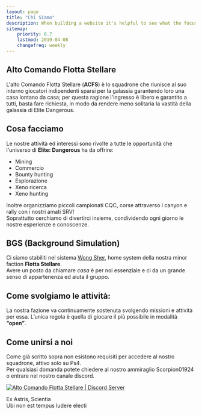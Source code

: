 ```yaml
---
layout: page
title: "Chi Siamo" 
description: When building a website it's helpful to see what the focus of your site is. This page is an example of how to show a website's focus.
sitemap:
    priority: 0.7
    lastmod: 2019-04-08
    changefreq: weekly
---
```

## Alto Comando Flotta Stellare

L'alto Comando Flotta Stellare (**ACFS**)  è lo squadrone che riunisce al suo interno giocatori indipendenti sparsi per la galassia garantendo loro una casa lontano da casa; per questa ragione l'ingresso è libero e garantito a tutti, basta fare richiesta, in modo da rendere meno solitaria la vastità della galassia di Elite Dangerous. 

## Cosa facciamo

Le nostre attività ed interessi sono rivolte a tutte le opportunità che l'universo di **Elite: Dangerous** ha da offrire:
- Mining
- Commercio 
- Bounty hunting 
- Esplorazione
- Xeno ricerca 
- Xeno hunting
  
Inoltre organizziamo piccoli campionati CQC, corse attraverso i canyon e rally con i nostri amati SRV!<br>
Soprattutto cerchiamo di divertirci insieme, condividendo ogni giorno le nostre esperienze e conoscenze. 

## BGS (Background Simulation)

Ci siamo stabiliti nel sistema [Wong Sher](https://inara.cz/galaxy-starsystem/12424/), home system della nostra minor faction **Flotta Stellare**.<br>
Avere un posto da chiamare *casa* è per noi essenziale e ci da un grande senso di appartenenza ed aiuta il gruppo.

## Come svolgiamo le attività:
La nostra fazione va continuamente sostenuta svolgendo missioni e attività per essa.
L’unica regola è quella di giocare il più possibile in modalità **“open”**.

## Come unirsi a noi
Come già scritto sopra non esistono requisiti per accedere al nostro squadrone, attivo solo su Ps4.<br>
Per qualsiasi domanda potete chiedere al nostro ammiraglio Scorpion01924 o entrare nel nostro canale discord.

<div class="box">
  <a href="https://discord.gg/mXpfjgd"  class="image fit"><img src="{{ "/images/Discord-Logo+Wordmark-Black.png" | prepend:site.baseurl }}" alt="Alto Comando Flotta Stellare | Discord Server" /></a>
</div>

Ex Astris, Scientia <br>
Ubi non est tempus ludere electi


